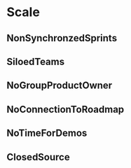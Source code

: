 # Scale
## NonSynchronzedSprints
## SiloedTeams
## NoGroupProductOwner
## NoConnectionToRoadmap
## NoTimeForDemos
## ClosedSource
